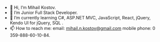 - 👋 Hi, I’m Mihail Kostov.
- 👀 I’m Junior Full Stack Developer.
- 🌱 I’m currently learning  C#, ASP.NET MVC, JavaScript, React, jQuery, Kendo UI for jQuery, SQL .
- 📫 How to reach me:
         email: mihail.n.kostov@gmail.com
         mobile phone: 0 359-888-60-10-84.

<!---
MK-Kostov/MK-Kostov is a ✨ special ✨ repository because its `README.md` (this file) appears on your GitHub profile.
You can click the Preview link to take a look at your changes.
--->

